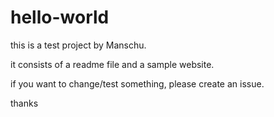 # hello-world

this is a test project by Manschu.

it consists of a readme file and a sample website.

if you want to change/test something, please create an issue.

thanks
